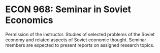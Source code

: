 # ECON 968: Seminar in Soviet Economics

Permission of the instructor. Studies of selected problems of the Soviet economy and related aspects of Soviet economic thought. Seminar members are expected to present reports on assigned research topics.